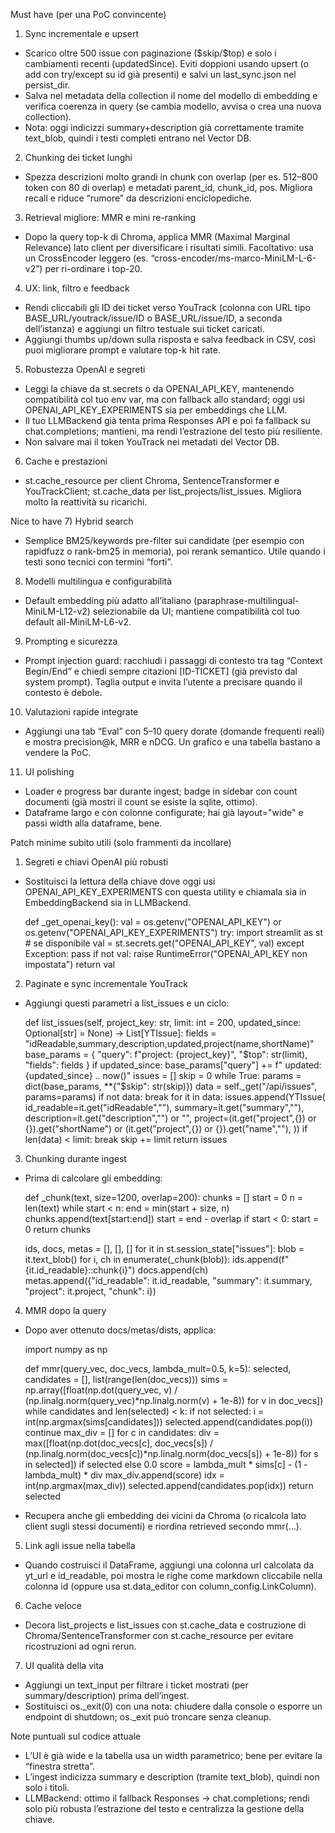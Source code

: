 Must have (per una PoC convincente)

1. Sync incrementale e upsert

* Scarico oltre 500 issue con paginazione (\$skip/\$top) e solo i cambiamenti recenti (updatedSince). Eviti doppioni usando upsert (o add con try/except su id già presenti) e salvi un last\_sync.json nel persist\_dir.
* Salva nel metadata della collection il nome del modello di embedding e verifica coerenza in query (se cambia modello, avvisa o crea una nuova collection).
* Nota: oggi indicizzi summary+description già correttamente tramite text\_blob, quindi i testi completi entrano nel Vector DB.&#x20;

2. Chunking dei ticket lunghi

* Spezza descrizioni molto grandi in chunk con overlap (per es. 512–800 token con 80 di overlap) e metadati parent\_id, chunk\_id, pos. Migliora recall e riduce “rumore” da descrizioni enciclopediche.

3. Retrieval migliore: MMR e mini re-ranking

* Dopo la query top-k di Chroma, applica MMR (Maximal Marginal Relevance) lato client per diversificare i risultati simili. Facoltativo: usa un CrossEncoder leggero (es. “cross-encoder/ms-marco-MiniLM-L-6-v2”) per ri-ordinare i top-20.

4. UX: link, filtro e feedback

* Rendi cliccabili gli ID dei ticket verso YouTrack (colonna con URL tipo BASE\_URL/youtrack/issue/ID o BASE\_URL/issue/ID, a seconda dell’istanza) e aggiungi un filtro testuale sui ticket caricati.
* Aggiungi thumbs up/down sulla risposta e salva feedback in CSV, così puoi migliorare prompt e valutare top-k hit rate.

5. Robustezza OpenAI e segreti

* Leggi la chiave da st.secrets o da OPENAI\_API\_KEY, mantenendo compatibilità col tuo env var, ma con fallback allo standard; oggi usi OPENAI\_API\_KEY\_EXPERIMENTS sia per embeddings che LLM.&#x20;
* Il tuo LLMBackend già tenta prima Responses API e poi fa fallback su chat.completions; mantieni, ma rendi l’estrazione del testo più resiliente.&#x20;
* Non salvare mai il token YouTrack nei metadati del Vector DB.

6. Cache e prestazioni

* st.cache\_resource per client Chroma, SentenceTransformer e YouTrackClient; st.cache\_data per list\_projects/list\_issues. Migliora molto la reattività su ricarichi.

Nice to have
7\) Hybrid search

* Semplice BM25/keywords pre-filter sui candidate (per esempio con rapidfuzz o rank-bm25 in memoria), poi rerank semantico. Utile quando i testi sono tecnici con termini “forti”.

8. Modelli multilingua e configurabilità

* Default embedding più adatto all’italiano (paraphrase-multilingual-MiniLM-L12-v2) selezionabile da UI; mantiene compatibilità col tuo default all-MiniLM-L6-v2.

9. Prompting e sicurezza

* Prompt injection guard: racchiudi i passaggi di contesto tra tag “Context Begin/End” e chiedi sempre citazioni \[ID-TICKET] (già previsto dal system prompt). Taglia output e invita l’utente a precisare quando il contesto è debole.

10. Valutazioni rapide integrate

* Aggiungi una tab “Eval” con 5–10 query dorate (domande frequenti reali) e mostra precision\@k, MRR e nDCG. Un grafico e una tabella bastano a vendere la PoC.

11. UI polishing

* Loader e progress bar durante ingest; badge in sidebar con count documenti (già mostri il count se esiste la sqlite, ottimo).
* Dataframe largo e con colonne configurate; hai già layout="wide" e passi width alla dataframe, bene.&#x20;

Patch minime subito utili (solo frammenti da incollare)

1. Segreti e chiavi OpenAI più robusti

* Sostituisci la lettura della chiave dove oggi usi OPENAI\_API\_KEY\_EXPERIMENTS con questa utility e chiamala sia in EmbeddingBackend sia in LLMBackend.

  def \_get\_openai\_key():
  val = os.getenv("OPENAI\_API\_KEY") or os.getenv("OPENAI\_API\_KEY\_EXPERIMENTS")
  try:
  import streamlit as st  # se disponibile
  val = st.secrets.get("OPENAI\_API\_KEY", val)
  except Exception:
  pass
  if not val:
  raise RuntimeError("OPENAI\_API\_KEY non impostata")
  return val

2. Paginate e sync incrementale YouTrack

* Aggiungi questi parametri a list\_issues e un ciclo:

  def list\_issues(self, project\_key: str, limit: int = 200, updated\_since: Optional\[str] = None) -> List\[YTIssue]:
  fields = "idReadable,summary,description,updated,project(name,shortName)"
  base\_params = { "query": f"project: {project\_key}", "\$top": str(limit), "fields": fields }
  if updated\_since:
  base\_params\["query"] += f" updated: {updated\_since} .. now()"
  issues = \[]
  skip = 0
  while True:
  params = dict(base\_params, \*\*{"\$skip": str(skip)})
  data = self.\_get("/api/issues", params=params)
  if not data:
  break
  for it in data:
  issues.append(YTIssue(
  id\_readable=it.get("idReadable",""),
  summary=it.get("summary",""),
  description=it.get("description","") or "",
  project=(it.get("project",{}) or {}).get("shortName") or (it.get("project",{}) or {}).get("name",""),
  ))
  if len(data) < limit:
  break
  skip += limit
  return issues


3. Chunking durante ingest

* Prima di calcolare gli embedding:

  def \_chunk(text, size=1200, overlap=200):
  chunks = \[]
  start = 0
  n = len(text)
  while start < n:
  end = min(start + size, n)
  chunks.append(text\[start\:end])
  start = end - overlap
  if start < 0: start = 0
  return chunks

  ids, docs, metas = \[], \[], \[]
  for it in st.session\_state\["issues"]:
  blob = it.text\_blob()
  for i, ch in enumerate(\_chunk(blob)):
  ids.append(f"{it.id\_readable}::chunk{i}")
  docs.append(ch)
  metas.append({"id\_readable": it.id\_readable, "summary": it.summary, "project": it.project, "chunk": i})

4. MMR dopo la query

* Dopo aver ottenuto docs/metas/dists, applica:

  import numpy as np

  def mmr(query\_vec, doc\_vecs, lambda\_mult=0.5, k=5):
  selected, candidates = \[], list(range(len(doc\_vecs)))
  sims = np.array(\[float(np.dot(query\_vec, v) / (np.linalg.norm(query\_vec)\*np.linalg.norm(v) + 1e-8)) for v in doc\_vecs])
  while candidates and len(selected) < k:
  if not selected:
  i = int(np.argmax(sims\[candidates]))
  selected.append(candidates.pop(i))
  continue
  max\_div = \[]
  for c in candidates:
  div = max(\[float(np.dot(doc\_vecs\[c], doc\_vecs\[s]) / (np.linalg.norm(doc\_vecs\[c])\*np.linalg.norm(doc\_vecs\[s]) + 1e-8)) for s in selected]) if selected else 0.0
  score = lambda\_mult \* sims\[c] - (1 - lambda\_mult) \* div
  max\_div.append(score)
  idx = int(np.argmax(max\_div))
  selected.append(candidates.pop(idx))
  return selected

* Recupera anche gli embedding dei vicini da Chroma (o ricalcola lato client sugli stessi documenti) e riordina retrieved secondo mmr(...).

5. Link agli issue nella tabella

* Quando costruisci il DataFrame, aggiungi una colonna url calcolata da yt\_url e id\_readable, poi mostra le righe come markdown cliccabile nella colonna id (oppure usa st.data\_editor con column\_config.LinkColumn).&#x20;

6. Cache veloce

* Decora list\_projects e list\_issues con st.cache\_data e costruzione di Chroma/SentenceTransformer con st.cache\_resource per evitare ricostruzioni ad ogni rerun.

7. UI qualità della vita

* Aggiungi un text\_input per filtrare i ticket mostrati (per summary/description) prima dell’ingest.
* Sostituisci os.\_exit(0) con una nota: chiudere dalla console o esporre un endpoint di shutdown; os.\_exit può troncare senza cleanup.&#x20;

Note puntuali sul codice attuale

* L’UI è già wide e la tabella usa un width parametrico; bene per evitare la “finestra stretta”.&#x20;
* L’ingest indicizza summary e description (tramite text\_blob), quindi non solo i titoli.&#x20;
* LLMBackend: ottimo il fallback Responses → chat.completions; rendi solo più robusta l’estrazione del testo e centralizza la gestione della chiave.&#x20;